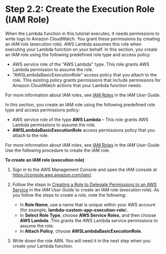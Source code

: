 # Step 2\.2: Create the Execution Role \(IAM Role\)<a name="with-userapp-walkthrough-custom-events-create-iam-role"></a>

When the Lambda function in this tutorial executes, it needs permissions to write logs to Amazon CloudWatch\. You grant these permissions by creating an IAM role \(execution role\)\. AWS Lambda assumes this role when executing your Lambda function on your behalf\. In this section, you create an IAM role using the following predefined role type and access policy:
+ AWS service role of the "AWS Lambda" type\. This role grants AWS Lambda permission to assume the role\. 
+ "AWSLambdaBasicExecutionRole" access policy that you attach to the role\. This existing policy grants permissions that include permissions for Amazon CloudWatch actions that your Lambda function needs\.

For more information about IAM roles, see [IAM Roles](http://docs.aws.amazon.com/IAM/latest/UserGuide/id_roles.html) in the *IAM User Guide*\. 

In this section, you create an IAM role using the following predefined role type and access permissions policy:
+ AWS service role of the type **AWS Lambda** – This role grants AWS Lambda permissions to assume the role\. 
+ **AWSLambdaBasicExecutionRole** access permissions policy that you attach to the role\. 

For more information about IAM roles, see [IAM Roles](http://docs.aws.amazon.com/IAM/latest/UserGuide/id_roles.html) in the *IAM User Guide*\. Use the following procedure to create the IAM role\.

**To create an IAM role \(execution role\)**

1. Sign in to the AWS Management Console and open the IAM console at [https://console\.aws\.amazon\.com/iam/](https://console.aws.amazon.com/iam/)\.

1. Follow the steps in [Creating a Role to Delegate Permissions to an AWS Service](http://docs.aws.amazon.com/IAM/latest/UserGuide/id_roles_create_for-service.html) in the *IAM User Guide* to create an IAM role \(execution role\)\. As you follow the steps to create a role, note the following:
   + In **Role Name**, use a name that is unique within your AWS account \(for example, **lambda\-custom\-app\-execution\-role**\)\. 
   + In **Select Role Type**, choose **AWS Service Roles**, and then choose **AWS Lambda**\. This grants the AWS Lambda service permissions to assume the role\.
   + In **Attach Policy**, choose **AWSLambdaBasicExecutionRole**\.

1. Write down the role ARN\. You will need it in the next step when you create your Lambda function\.